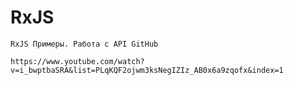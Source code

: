# RxJS
`RxJS Примеры. Работа с API GitHub`

`https://www.youtube.com/watch?v=i_bwptbaSRA&list=PLqKQF2ojwm3ksNegIZIz_AB0x6a9zqofx&index=1`
